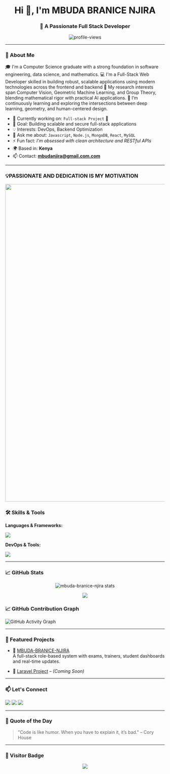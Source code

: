 <h1 align="center">Hi 👋, I'm MBUDA BRANICE NJIRA</h1>
<h3 align="center">🚀 A Passionate Full Stack Developer</h3>

<p align="center">
  <img src="https://komarev.com/ghpvc/?username=mbuda-branice-njira&label=Profile%20views&color=brightgreen&style=flat" alt="profile-views" />
</p>

---

### 💫 About Me
🎓 I'm a Computer Science graduate with a strong foundation in software engineering, data science, and mathematics.
💻 I'm a Full-Stack Web Developer skilled in building robust, scalable applications using modern technologies across the frontend and backend
🔬 My research interests span Computer Vision, Geometric Machine Learning, and Group Theory, blending mathematical rigor with practical AI applications.
🌱 I’m continuously learning and exploring the intersections between deep learning, geometry, and human-centered design.

- 🔭 Currently working on: `Full-stack Project` 🚧  
- 🎯 Goal: Building scalable and secure full-stack applications  
- 💡 Interests: DevOps, Backend Optimization  
- 💬 Ask me about: `Javascript`, `Node.js`, `MongoDB`, `React`, `MySQL`  
- ⚡ Fun fact: *I'm obsessed with clean architecture and RESTful APIs*  
- 🌍 Based in: **Kenya**  
- 📫 Contact: **mbudanjira@gmail.com.com**

---

### 💡PASSIONATE AND DEDICATION IS MY MOTIVATION
<img src="https://media.tenor.com/qJ5evVs-_uUAAAAC/coding.gif" width="1000"/>


### 🛠️ Skills & Tools

**Languages & Frameworks:**
<p>
  <img src="https://skillicons.dev/icons?i=go,nodejs,js,php,express,react,vue,mongodb,tailwind,bootstrap" />
</p>

**DevOps & Tools:**
<p>
  <img src="https://skillicons.dev/icons?i=docker,git,github,vercel,vscode,postman" />
</p>

---

### 📈 GitHub Stats

<p align="center">
  <img src="https://github-readme-stats.vercel.app/api?username=mbuda-branice-njira&show_icons=true&theme=tokyonight" alt="mbuda-branice-njira stats" />
</p>

<p align="center">
  <img src="https://streak-stats.demolab.com?user=mbuda-branice-njira&theme=tokyonight&hide_border=false" />
</p>



### 📈 GitHub Contribution Graph
<img src="https://github-readme-activity-graph.vercel.app/graph?username=mbuda-branice-njira&theme=minimal" alt="GitHub Activity Graph" />

---

### 📘 Featured Projects

- 🔗 [MBUDA-BRANICE-NJIRA](https://github.com/MBUDA-BRANICE-NJIRA/MBUDA-BRANICE-NJIRA)  
  A full-stack role-based system with exams, trainers, student dashboards and real-time updates.

- 🔗 [Laravel Project](#) – *(Coming Soon)*  


---

### 📫 Let's Connect

<p>
  <a href="mailto:your.email@example.com"><img src="https://img.shields.io/badge/Gmail-D14836?style=for-the-badge&logo=gmail&logoColor=white" /></a>
  <a href="https://linkedin.com/in/your-profile"><img src="https://img.shields.io/badge/LinkedIn-blue?style=for-the-badge&logo=linkedin&logoColor=white" /></a>
  <a href="https://twitter.com/yourhandle"><img src="https://img.shields.io/badge/Twitter-1DA1F2?style=for-the-badge&logo=twitter&logoColor=white" /></a>
</p>

---

### 💬 Quote of the Day

> "Code is like humor. When you have to explain it, it’s bad." – Cory House

---

### 🔖 Visitor Badge

<p align="center">
  <img src="https://visitor-badge.laobi.icu/badge?page_id=mbuda-branice-njira.visitor-badge" />
</p>

